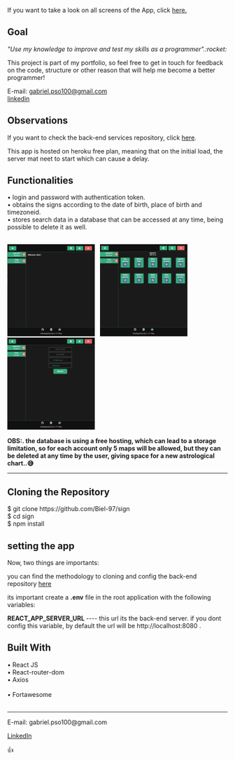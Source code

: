 <p> If you want to take a look on all screens of the App, click <a href="https://biel-97.github.io/sign/#/sign/login" target="_blank">here.</a></p>
<h2>Goal</h2> 
<p><i>"Use my knowledge to improve and test my skills as a programmer".:rocket:</i></p>

<p>This project is part of my portfolio, so feel free to get in touch for feedback on the code, structure or other reason that will help me become a better programmer!</p>

<span>E-mail: <a>gabriel.pso100@gmail.com</a ></span><br>
<span><a target="_blank" href="https://www.linkedin.com/in/gabriel-97-oliveira">linkedin</a></span><br>

<h2>Observations</h2>
<p>If you want to check the back-end services repository, click <a target="_blank" href="https://github.com/Biel-97/sign-back"> here</a>.</p>

<p>
This app is hosted on heroku  free plan, meaning that on the initial load, the server mat neet to start which can cause a delay.
</p>

	
<h2>Functionalities</h2>
• login and password with authentication token.<br>
• obtains the signs according to the date of birth, place of birth and timezoneid.<br>
• stores search data in a database that can be accessed at any time, being possible to delete it as well.<br><br>


<img src="ReadMeImages\sign-preview-1.png"
width="200"
height="210"  alt="home-page"> &nbsp;
<img src="ReadMeImages\sign-preview-2.png"
width="200"
height="210"  alt="sign info">&nbsp;
<img src="ReadMeImages\sign-preview-3.png"
width="200"
height="210"  alt="sign form">

<strong>OBS:. the database is using a free hosting, which can lead to a storage limitation, so for each account only 5 maps will be allowed, but they can be deleted at any time by the user, giving space for a new astrological chart..:sweat_smile:</strong>
<hr>

<h2>Cloning the Repository</h2>
<span>$ git clone https://github.com/Biel-97/sign</span><br>
<span>$ cd sign</span><br>
<span>$ npm install</span>
<br>

<h2>setting the app</h2>
Now, two things are importants:<br>

 <p>you can find the methodology to cloning and config the back-end repository <a target="_blank" href="https://github.com/Biel-97/sign-back"> here</a></p>

<p>its important create a <strong>.env</strong>  file in the root application with the following variables:<p>

<strong>REACT_APP_SERVER_URL </strong> <i>---- </i>this url its the back-end server. if you dont config this variable, by default the url will be http://localhost:8080 .<br>




<h2>Built With</h2>
<span>• React JS </span><br>
<span>• React-router-dom </span><br>
<span>• Axios</span><br><br>
<span>• Fortawesome</span><br><br>

<hr>
<span>E-mail: <a>gabriel.pso100@gmail.com</a ></span><br>

<span><a href ="http://www.linkedin.com/in/gabriel-97-oliveira" target="_blank">LinkedIn</a> </span><br>

:thumbsup:
